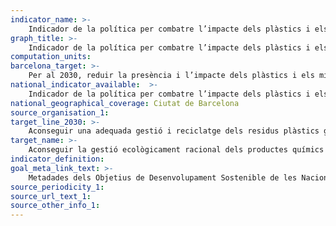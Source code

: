 ```yaml
---
indicator_name: >-
    Indicador de la política per combatre l’impacte dels plàstics i els microplàstics en el medi ambient de Barcelona (per determinar)
graph_title: >-
    Indicador de la política per combatre l’impacte dels plàstics i els microplàstics en el medi ambient de Barcelona (per determinar)
computation_units: 
barcelona_target: >-
    Per al 2030, reduir la presència i l’impacte dels plàstics i els microplàstics en el medi ambient de Barcelona
national_indicator_available:  >-
    Indicador de la política per combatre l’impacte dels plàstics i els microplàstics en el medi ambient de Barcelona (per determinar)
national_geographical_coverage: Ciutat de Barcelona
source_organisation_1: 
target_line_2030: >-
    Aconseguir una adequada gestió i reciclatge dels residus plàstics generats. Valor fita 2030: Pendent de dada
target_name: >-
    Aconseguir la gestió ecològicament racional dels productes químics i de tots els residus al llarg del seu cicle de vida, de conformitat amb els marcs internacionals convinguts, i reduir-ne de manera significativa l’alliberament a l’atmosfera, a l’aigua i al sòl a fi de minimitzar-ne els efectes adversos sobre la salut humana i el medi ambient
indicator_definition:
goal_meta_link_text: >-
    Metadades dels Objetius de Desenvolupament Sostenible de les Nacions Unides (pdf 894kB)
source_periodicity_1: 
source_url_text_1: 
source_other_info_1:
---
```

